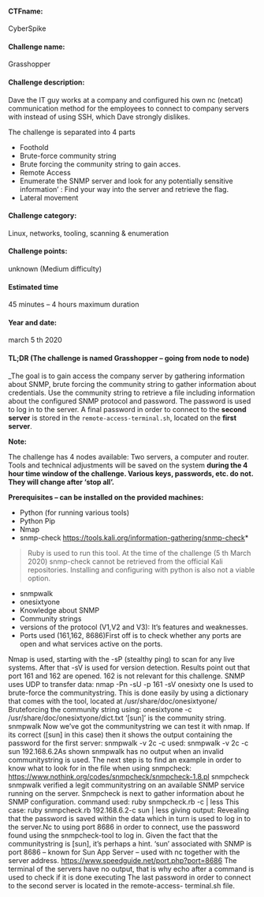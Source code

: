 #### CTFname:
CyberSpike
#### Challenge name: 
Grasshopper
#### Challenge description:
Dave the IT guy works at a company and configured his own nc (netcat) communication method for
the employees to connect to company servers with instead of using SSH, which Dave strongly
dislikes.

The challenge is separated into 4 parts
- Foothold
- Brute-force community string
- Brute forcing the community string to gain acces.
- Remote Access
- Enumerate the SNMP server and look for any potentially sensitive information’ : Find your way into the server and retrieve the flag.
- Lateral movement
#### Challenge category: 
Linux, networks, tooling, scanning & enumeration
#### Challenge points: 
unknown (Medium difficulty)
#### Estimated time 
45 minutes – 4 hours maximum duration
#### Year and date: 
march 5 th 2020
#### TL;DR (The challenge is named Grasshopper – going from node to node)
_The goal is to gain access the company server by gathering information about SNMP, brute forcing
the community string to gather information about credentials. Use the community string to retrieve
a file including information about the configured SNMP protocol and password. The password is
used to log in to the server. A final password in order to connect to the **second server** is stored in
the `remote-access-terminal.sh`, located on the **first server**.

**Note:**

The challenge has 4 nodes available: Two servers, a computer and router.
Tools and technical adjustments will be saved on the system **during the 4 hour time window of the
challenge. Various keys, passwords, etc. do not. They will change after ‘stop all’.**

**Prerequisites – can be installed on the provided machines:**
- Python (for running various tools)
- Python Pip
- Nmap
- snmp-check https://tools.kali.org/information-gathering/snmp-check*
> Ruby is used to run this tool. At the time of the challenge (5 th March 2020) snmp-check
> cannot be retrieved from the official Kali repositories. Installing and configuring with
> python is also not a viable option.
- snmpwalk
- onesixtyone
- Knowledge about SNMP
- Community strings
- versions of the protocol (V1,V2 and V3): It’s features and weaknesses.
- Ports used (161,162, 8686)First off is to check whether any ports are open and what services active on the ports.

Nmap is used, starting with the -sP (stealthy ping) to scan for any live systems. After that -sV is
used for version detection.
Results point out that port 161 and 162 are opened. 162 is not relevant for this challenge.
SNMP uses UDP to transfer data:
nmap <server ip> -Pn -sU -p 161 -sV
onesixty one
Is used to brute-force the communitystring. This is done easily by using a dictionary that comes
with the tool, located at /usr/share/doc/onesixtyone/
Bruteforcing the community string using:
onesixtyone -c /usr/share/doc/onesixtyone/dict.txt <server
address>
‘[sun]’ is the community string.
snmpwalk
Now we’ve got the communitystring we can test it with nmap. If its correct ([sun] in this case)
then it shows the output containing the password for the first server:
snmpwalk -v 2c -c <communitystring> <server address>
used:
snmpwalk -v 2c -c sun 192.168.6.2As shown snmpwalk has no output when an invalid communitystring is used.
The next step is to find an example in order to know what to look for in the file when using
snmpcheck: https://www.nothink.org/codes/snmpcheck/snmpcheck-1.8.pl
snmpcheck
snmpwalk verified a legit communitystring on an available SNMP service running on the server.
Snmpcheck is next to gather information about he SNMP configuration.
command used:
ruby snmpcheck.rb <server address> -c <communitystring >| less
This case:
ruby snmpcheck.rb 192.168.6.2-c sun | less
giving output:
Revealing that the password is saved within the data which in turn is used to log in to the server.Nc to <server address> using port 8686 in order to connect, use the password found using
the snmpcheck-tool to log in.
Given the fact that the communitystring is [sun], it’s perhaps a hint. ‘sun’ associated with SNMP is
port 8686 – known for Sun App Server – used with nc together with the server address.
https://www.speedguide.net/port.php?port=8686
The terminal of the servers have no output, that is why echo <string> after a command is
used to check if it is done executing
The last password in order to connect to the second server is located in the remote-access-
terminal.sh file.
